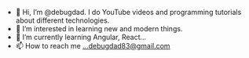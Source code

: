 - 👋 Hi, I’m @debugdad. I do YouTube videos and programming tutorials about different technologies.
- 👀 I’m interested in learning new and modern things.
- 🌱 I’m currently learning Angular, React...
- 📫 How to reach me ...debugdad83@gmail.com
